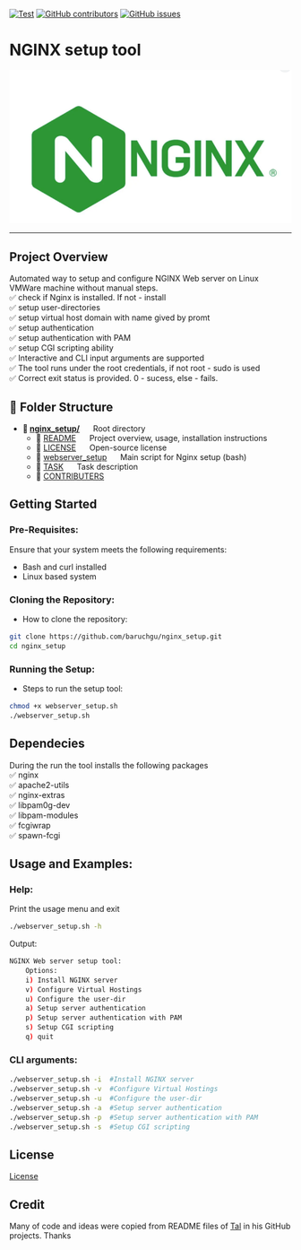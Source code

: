 [![Test](https://img.shields.io/badge/NGINX%20setup%20tool-8A2BE2)]([https://](https://img.shields.io/badge/NGINX%20setup%20tool-8A2BE2))
[![GitHub contributors](https://img.shields.io/github/contributors/baruchgu/nginx_setup)](https://github.com/baruchgu/nginx_setup/graphs/contributors)
[![GitHub issues](https://img.shields.io/github/issues/coderjojo/creative-profile-readme)](https://github.com/baruchgu/nginx_setup/issues)

# NGINX setup tool
![NGINX logo](assets/NGINX.png)

---

## Project Overview
Automated way to setup and configure NGINX Web server on Linux VMWare machine without manual steps.   
✅ check if Nginx is installed. If not - install   
✅ setup user-directories    
✅ setup virtual host domain with name gived by promt  
✅ setup authentication  
✅ setup authentication with PAM  
✅ setup CGI scripting ability  
✅ Interactive and CLI input arguments are supported  
✅ The tool runs under the root credentials, if not root - sudo is used   
✅ Correct exit status is provided. 0 - sucess, else - fails.

## 📁 Folder Structure
- **📁 <span style="display: inline-block; margin-right: 20px;">[nginx_setup/](./)</span>** Root directory  
  - 📄 <span style="display: inline-block; margin-right: 20px;">[README](./README.md)</span> Project overview, usage, installation instructions  
  - 📄 <span style="display: inline-block; margin-right: 20px;">[LICENSE](./LICENSE)</span> Open-source license  
  - 📄 <span style="display: inline-block; margin-right: 20px;">[webserver_setup](./webserver_setup.sh)</span> Main script for Nginx setup (bash)  
  - 📄 <span style="display: inline-block; margin-right: 20px;">[TASK](./TASK.md)</span> Task description  
  - 📄 <span style="display: inline-block; margin-right: 20px;">[CONTRIBUTERS](./CONTRIBUTERS.md)</span>

## Getting Started
### Pre-Requisites:
Ensure that your system meets the following requirements:
- Bash and curl installed
- Linux based system

### Cloning the Repository:
- How to clone the repository:
```bash
git clone https://github.com/baruchgu/nginx_setup.git
cd nginx_setup
```
### Running the Setup:
- Steps to run the setup tool:
```bash
chmod +x webserver_setup.sh
./webserver_setup.sh
```
## Dependecies
During the run the tool installs the following packages  
✅ nginx  
✅ apache2-utils  
✅ nginx-extras  
✅ libpam0g-dev  
✅ libpam-modules  
✅ fcgiwrap  
✅ spawn-fcgi  

## Usage and Examples:

### Help:
Print the usage menu and exit
```bash
./webserver_setup.sh -h  
``` 
Output:
```bash
NGINX Web server setup tool:
	Options:
	i) Install NGINX server 
	v) Configure Virtual Hostings
	u) Configure the user-dir
	a) Setup server authentication
	p) Setup server authentication with PAM
	s) Setup CGI scripting
	q) quit
```

### CLI arguments:

```bash
./webserver_setup.sh -i  #Install NGINX server
./webserver_setup.sh -v  #Configure Virtual Hostings
./webserver_setup.sh -u  #Configure the user-dir
./webserver_setup.sh -a  #Setup server authentication
./webserver_setup.sh -p  #Setup server authentication with PAM
./webserver_setup.sh -s  #Setup CGI scripting
``` 

## License
[License](./LICENSE)

## Credit
Many of code and ideas were copied from README files of [Tal](https://github.com/mendelsontal) in his GitHub projects. Thanks

